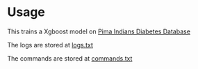 # Usage
This trains a Xgboost model on [Pima Indians Diabetes Database](https://www.kaggle.com/datasets/uciml/pima-indians-diabetes-database)

The logs are stored at [logs.txt](./logs.txt)

The commands are stored at [commands.txt](./commands.txt)